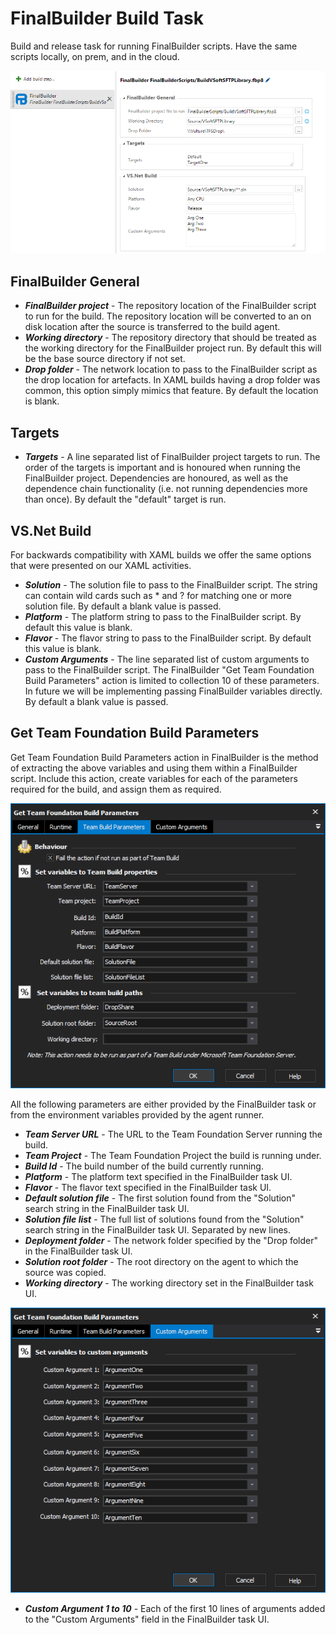 FinalBuilder Build Task
==========================================

Build and release task for running FinalBuilder scripts. Have the same scripts locally, on prem, and in the cloud. 

![](Images/FinalBuilderTaskOptionsAll.png)

FinalBuilder General
----------------------

* ***FinalBuilder project*** - The repository location of the FinalBuilder script to run for the build. The repository location will be converted to an on disk location after the source is transferred to the build agent. 
* ***Working directory*** - The repository directory that should be treated as the working directory for the FinalBuilder project run. By default this will be the base source directory if not set. 
* ***Drop folder*** - The network location to pass to the FinalBuilder script as the drop location for artefacts. In XAML builds having a drop folder was common, this option simply mimics that feature. By default the location is blank. 

Targets
----------------------

* ***Targets*** - A line separated list of FinalBuilder project targets to run. The order of the targets is important and is honoured when running the FinalBuilder project. Dependencies are honoured, as well as the dependence chain functionality (i.e. not running dependencies more than once). By default the "default" target is run.

VS.Net Build
----------------------

For backwards compatibility with XAML builds we offer the same options that were presented on our XAML activities. 

* ***Solution*** - The solution file to pass to the FinalBuilder script. The string can contain wild cards such as * and ? for matching one or more solution file. By default a blank value is passed. 
* ***Platform*** - The platform string to pass to the FinalBuilder script. By default this value is blank. 
* ***Flavor*** - The flavor string to pass to the FinalBuilder script. By default this value is blank. 
* ***Custom Arguments*** - The line separated list of custom arguments to pass to the FinalBuilder script. The FinalBuilder "Get Team Foundation Build Parameters" action is limited to collection 10 of these parameters. In future we will be implementing passing FinalBuilder variables directly. By default a blank value is passed. 

Get Team Foundation Build Parameters
----------------------

Get Team Foundation Build Parameters action in FinalBuilder is the method of extracting the above variables and using them within a FinalBuilder script. Include this action, create variables for each of the parameters required for the build, and assign them as required. 

![](Images/GetTeamFoundationBuildParameters.png)

All the following parameters are either provided by the FinalBuilder task or from the environment variables provided by the agent runner.

* ***Team Server URL*** - The URL to the Team Foundation Server running the build.  
* ***Team Project*** - The Team Foundation Project the build is running under.   
* ***Build Id*** - The build number of the build currently running. 
* ***Platform*** - The platform text specified in the FinalBuilder task UI. 
* ***Flavor*** - The flavor text specified in the FinalBuilder task UI.
* ***Default solution file*** - The first solution found from the "Solution" search string in the FinalBuilder task UI.
* ***Solution file list*** - The full list of solutions found from the "Solution" search string in the FinalBuilder task UI. Separated by new lines. 
* ***Deployment folder*** - The network folder specified by the "Drop folder" in the FinalBuilder task UI.  
* ***Solution root folder*** - The root directory on the agent to which the source was copied. 
* ***Working directory*** - The working directory set in the FinalBuilder task UI. 

![](Images/GetTeamFoundationBuildParameters_CustomArgs.png)

* ***Custom Argument 1 to 10*** - Each of the first 10 lines of arguments added to the "Custom Arguments" field in the FinalBuilder task UI.
